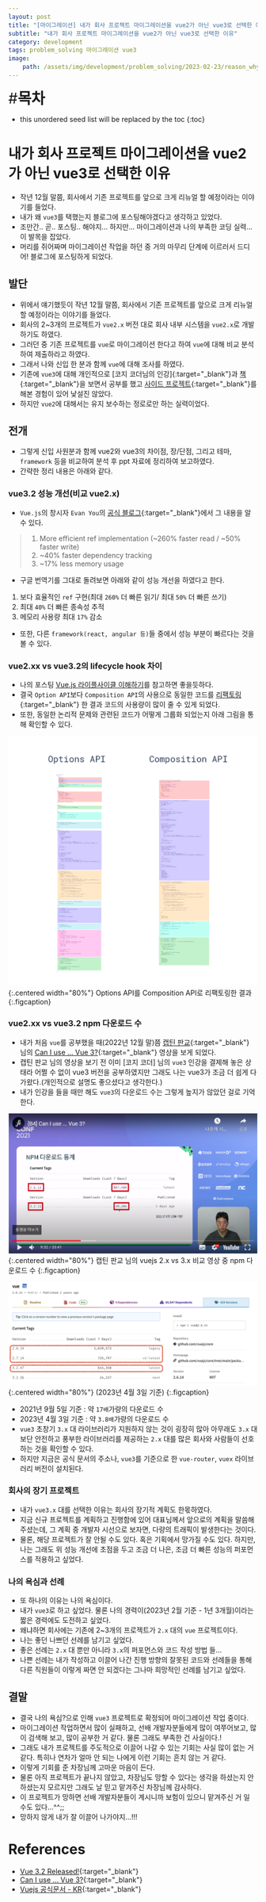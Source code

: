 ```yaml
---
layout: post
title: "[마이그레이션] 내가 회사 프로젝트 마이그레이션을 vue2가 아닌 vue3로 선택한 이유"
subtitle: "내가 회사 프로젝트 마이그레이션을 vue2가 아닌 vue3로 선택한 이유"
category: development
tags: problem_solving 마이그레이션 vue3
image:
    path: /assets/img/development/problem_solving/2023-02-23/reason_why_i_chose_vue3_cover.png
---
```


<span style="font-size:30px;">\#**목차**</span>
* this unordered seed list will be replaced by the toc
{:toc}

# 내가 회사 프로젝트 마이그레이션을 vue2가 아닌 vue3로 선택한 이유
- 작년 12월 말쯤, 회사에서 기존 프로젝트를 앞으로 크게 리뉴얼 할 예정이라는 이야기를 들었다.
- 내가 왜 `vue3`를 택했는지 블로그에 포스팅해야겠다고 생각하고 있었다.
- 조만간.. 곧.. 포스팅.. 해야지... 하지만... 마이그레이션과 나의 부족한 코딩 실력...이 발목을 잡았다.
- 머리를 쥐어짜며 마이그레이션 작업을 하던 중 거의 마무리 단계에 이르러서 드디어! 블로그에 포스팅하게 되었다.

## 발단
- 위에서 얘기했듯이 작년 12월 말쯤, 회사에서 기존 프로젝트를 앞으로 크게 리뉴얼 할 예정이라는 이야기를 들었다.
- 회사의 2~3개의 프로젝트가 `vue2.x` 버전 대로 회사 내부 시스템을 `vue2.x`로 개발하기도 하였다.
- 그러던 중 기존 프로젝트를 `vue`로 마이그레이션 한다고 하여 `vue`에 대해 비교 분석하여 제출하라고 하였다.
- 그래서 나와 신입 한 분과 함께 `vue`에 대해 조사를 하였다.
- 기존에 `vue3`에 대해 개인적으로 [코지 코더님의 인강]{:target="_blank"}과 [책]{:target="_blank"}을 보면서 공부를 했고 [사이드 프로젝트]{:target="_blank"}를 해본 경험이 있어 낯설진 않았다.
- 하지만 `vue2`에 대해서는 유지 보수하는 정로로만 하는 실력이었다.

## 전개
- 그렇게 신입 사원분과 함께 vue2와 vue3의 차이점, 장/단점, 그리고 테마, `framework` 등을 비교하여 분석 후 ppt 자료에 정리하여 보고하였다.
- 간략한 정리 내용은 아래와 같다.

### vue3.2 성능 개선(비교 vue2.x)
- `Vue.js`의 창시자 `Evan You`의 [공식 블로그]{:target="_blank"}에서 그 내용을 알 수 있다.
> 1. More efficient ref implementation (~260% faster read / ~50% faster write)
> 2. ~40% faster dependency tracking
> 3. ~17% less memory usage

- 구글 번역기를 그대로 돌려보면 아래와 같이 성능 개선을 하였다고 한다.
1. 보다 효율적인 `ref` 구현(최대 `260%` 더 빠른 읽기/ 최대 `50%` 더 빠른 쓰기)
2. 최대 `40%` 더 빠른 종속성 추적
3. 메모리 사용량 최대 `17%` 감소

- 또한, 다른 `framework(react, angular 등)`들 중에서 성능 부분이 빠르다는 것을 볼 수 있다.

### vue2.xx vs vue3.2의 lifecycle hook 차이
- 나의 포스팅 [Vue.js 라이플사이클 이해하기]를 참고하면 좋을듯하다.
- 결국 `Option API`보다 `Composition API`의 사용으로 동일한 코드를 [리팩토링]{:target="_blank"} 한 결과 코드의 사용량이 많이 줄 수 있게 되었다.
- 또한, 동일한 논리적 문제와 관련된 코드가 어떻게 그룹화 되었는지 아래 그림을 통해 확인할 수 있다.

![](/assets/img/development/problem_solving/2023-02-23/options-vs-composition-api.png){:.centered width="80%"}
Options API를 Composition API로 리팩토링한 결과
{:.figcaption}

### vue2.xx vs vue3.2 npm 다운로드 수
- 내가 처음 `vue`를 공부했을 때(2022년 12월 말)쯤 [캡틴 판교]{:target="_blank"}  님의 [Can I use ... Vue 3?]{:target="_blank"} 영상을 보게 되었다.
- 캡틴 판교 님의 영상을 보기 전 이미 [코지 코더] 님의 `vue3` 인강을 결제해 놓은 상태라 어쩔 수 없이 vue3 버전을 공부하였지만 그래도 나는 vue3가 조금 더 쉽게 다가왔다.(개인적으로 설명도 좋으셨다고 생각한다.)
- 내가 인강을 들을 때만 해도 `vue3`의 다운로드 수는 그렇게 높지가 않았던 걸로 기억한다.

![](/assets/img/development/problem_solving/2023-02-23/npm-vue_before.png){:.centered width="80%"}
캡틴 판교 님의 vuejs 2.x vs 3.x 비교 영상 중 npm 다운로드 수
{:.figcaption}

![](/assets/img/development/problem_solving/2023-02-23/npm-vue.png){:.centered width="80%"}
(2023년 4월 3일 기준)
{:.figcaption}

- 2021년 9월 5일 기준 : 약 `17배`가량의 다운로드 수
- 2023년 4월 3일 기준 : 약 `3.8배`가량의 다운로드 수
- `vue3` 초창기 `3.x` 대 라이브러리가 지원하지 않는 것이 굉장히 많아 아무래도 `3.x` 대보단 안전하고 풍부한 라이브러리를 제공하는 `2.x` 대를 많은 회사와 사람들이 선호하는 것을 확인할 수 있다.
- 하지만 지금은 공식 문서의 주소나, `vue3`를 기준으로 한 `vue-router`, `vuex` 라이브러리 버전이 설치된다.

### 회사의 장기 프로젝트
- 내가 `vue3.x` 대를 선택한 이유는 회사의 장기적 계획도 한몫하였다.
- 지금 신규 프로젝트를 계획하고 진행함에 있어 대표님께서 앞으로의 계획을 말씀해 주셨는데, 그 계획 중 개발자 시선으로 보자면, 다량의 트래픽이 발생한다는 것이다.
- 물론, 해당 프로젝트가 잘 안될 수도 있다. 혹은 기획에서 망가질 수도 있다. 하지만, 나는 그래도 위 성능 개선에 초점을 두고 조금 더 나은, 조금 더 빠른 성능의 퍼포먼스를 적용하고 싶었다.

### 나의 욕심과 선례
- 또 하나의 이유는 나의 욕심이다.
- 내가 `vue3`로 하고 싶었다. 물론 나의 경력이(2023년 2월 기준 - 1년 3개월)이라는 짧은 경력에도 도전하고 싶었다.
- 왜냐하면 회사에는 기존에 2~3개의 프로젝트가 `2.x` 대의 `vue` 프로젝트이다.
- 나는 좋던 나쁘던 선례를 남기고 싶었다.
- 좋은 선례는 `2.x` 대 뿐만 아니라 `3.x`의 퍼포먼스와 코드 작성 방법 들...
- 나쁜 선례는 내가 작성하고 이끌어 나간 진행 방향의 잘못된 코드와 선례들을 통해 다른 직원들이 이렇게 짜면 안 되겠다는 그나마 희망적인 선례를 남기고 싶었다.

## 결말
- 결국 나의 욕심?으로 인해 `vue3` 프로젝트로 확정되어 마이그레이션 작업 중이다.
- 마이그레이션 작업하면서 많이 실패하고, 선배 개발자분들에게 많이 여쭈어보고, 많이 검색해 보고, 많이 공부한 거 같다. 물론 그래도 부족한 건 사실이다.!
- 그래도 내가 프로젝트를 주도적으로 이끌어 나갈 수 있는 기회는 사실 많이 없는 거 같다. 특히나 연차가 얼마 안 되는 나에게 이런 기회는 흔치 않는 거 같다.
- 이렇게 기회를 준 차장님께 고마운 마음이 든다.
- 물론 아직 프로젝트가 끝나지 않았고, 차장님도 망할 수 있다는 생각을 하셨는지 안 하셨는지 모르지만 그래도 날 믿고 맡겨주신 차장님께 감사하다.
- 이 프로젝트가 망하면 선배 개발자분들이 계시니까 보험이 있으니 맡겨주신 거 일 수도 있다...^^;;
- 망하지 않게 내가 잘 이끌어 나가야지...!!!


# References
- [Vue 3.2 Released!](https://blog.vuejs.org/posts/vue-3.2){:target="_blank"}
- [Can I use ... Vue 3?](https://youtu.be/Z0OG00YQeMg){:target="_blank"}
- [Vuejs 공식문서 - KR](https://v3-docs.vuejs-korea.org/){:target="_blank"}


<!-- Links -->
[코지코더님의 인강]: https://kossiecoder.thinkific.com/
[책]: https://product.kyobobook.co.kr/detail/S000001916802
[사이드 프로젝트]: https://thisiswoo.vercel.app/projects
[공식 블로그]: https://blog.vuejs.org/posts/vue-3.2
[Vue.js 라이플사이클 이해하기]: ../client/2022-12-22-vue-lifecycle.md
[리팩토링]: https://v3-docs.vuejs-korea.org/guide/extras/composition-api-faq.html#more-flexible-code-organization
[캡틴 판교]: https://joshua1988.github.io/
[Can I use ... Vue 3?]: https://youtu.be/Z0OG00YQeMg
[코지코더]: https://kossiecoder.thinkific.com/

